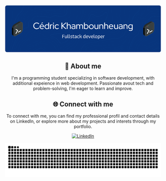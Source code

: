 <div align="center">
    <p>
        <img src="./header.png" alt="Header for my readme" />
    </p>
</div>

<div align="center">
    <h2>🚀 About me</h2>
    <p>I'm a programming student specializing in software development, with additional expeience in web development. Passionate avout tech and problem-solving, I'm eager to learn and            improve.</p>
</div>
<div align="center">
    <h2>🌐 Connect with me</h2>
    <p>To connect with me, you can find my professional profil and contact details on LinkedIn, or explore more about my projects and interets through my portfolio.</p>
    <a href="https://linkedin.com/in/c%C3%A9dric-khambounheuang-31a1151a2">
        <img src="https://img.shields.io/badge/LinkedIn-0077B5?style=for-the-badge&logo=linkedin&logoColor=white" alt="LinkedIn"/>
    </a>
</div>

![Snake animation](https://raw.githubusercontent.com/Khambou/Khambou/output/github-contribution-grid-snake-dark.svg)
<!---
Khambou/Khambou is a ✨ special ✨ repository because its `README.md` (this file) appears on your GitHub profile.
You can click the Preview link to take a look at your changes.
--->
